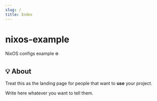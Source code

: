 ```yaml
---
slug: /
title: Index
---
```


# nixos-example

NixOS configs example ❄️

## 💡 About

Treat this as the landing page for people
that want to **use** your project.

Write here whatever you want to tell them.
